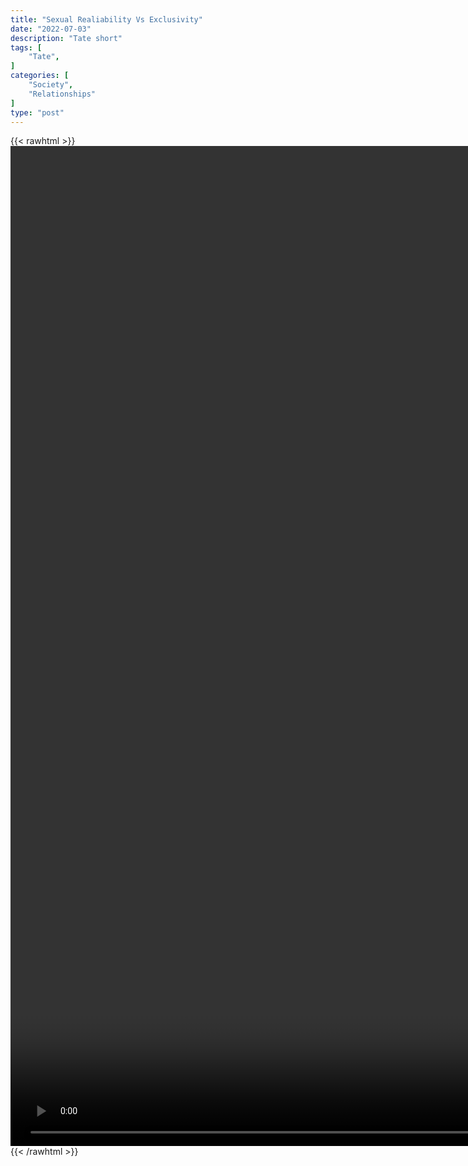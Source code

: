 ```yaml
---
title: "Sexual Realiability Vs Exclusivity"
date: "2022-07-03"
description: "Tate short"
tags: [
    "Tate",
]
categories: [
    "Society",
    "Relationships"
]
type: "post"
---
```

{{< rawhtml >}}
    <video style="height:40vh;width:auto" overflow="hidden" controls>
        <source src="https://clips.dev00ps.com/Tate/%F0%9F%92%AA_Alpha_Males_and_%F0%9F%8F%8E%EF%B8%8F_Supercars_The_Best_of_Both_Worlds_-_Andrew_Tate.mp4" type="video/mp4"> 
    </video>
{{< /rawhtml >}}

